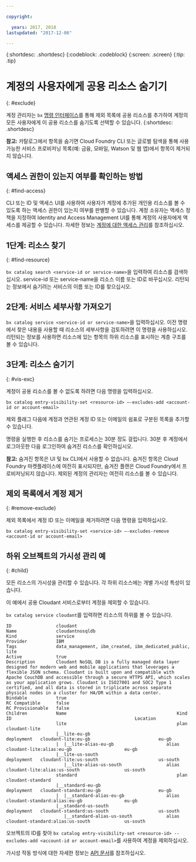 ```yaml
---

copyright:

  years: 2017, 2018
lastupdated: "2017-12-06"

---
```


{:shortdesc: .shortdesc}
{:codeblock: .codeblock}
{:screen: .screen}
{:tip: .tip}

# 계정의 사용자에게 공용 리소스 숨기기
{: #exclude}

계정 관리자는 `bx` [명령 인터페이스](/docs/cli/reference/bluemix_cli/bx_cli.html#bluemix_catalog_entry_visibility_set)를 통해 제외 목록에 공용 리소스를 추가하여 계정의 모든 사용자에게 이 공용 리소스를 숨기도록 선택할 수 있습니다.
{:shortdesc: .shortdesc}

**참고:** 카탈로그에서 항목을 숨기면 Cloud Foundry CLI 또는 글로벌 탐색을 통해 사용 가능한 서비스 프로비저닝 목록(예: 금융, 모바일, Watson 및 웹 앱)에서 항목이 제거되지 않습니다.

## 액세스 권한이 있는지 여부를 확인하는 방법
{: #find-access}

CLI 또는 ID 및 액세스 UI를 사용하여 사용자가 계정에 추가된 개인용 리소스를 볼 수 있도록 하는 액세스 권한이 있는지 여부를 판별할 수 있습니다. 계정 소유자는 액세스 정책을 지정하여 Identity and Access Management UI를 통해 계정의 사용자에게 액세스를 제공할 수 있습니다. 자세한 정보는 [계정에 대한 액세스 관리](access.html)를 참조하십시오.

## 1단계: 리소스 찾기
{: #find-resource}

`bx catalog search <service-id or service-name>`을 입력하여 리소스를 검색하십시오. service-id 또는 service-name을 리소스 이름 또는 ID로 바꾸십시오. 리턴되는 정보에서 숨기려는 서비스의 이름 또는 ID를 찾으십시오.

## 2단계: 서비스 세부사항 가져오기

`bx catalog service <service-id or service-name>`을 입력하십시오. 이전 명령에서 찾은 내용을 사용할 때 리소스의 세부사항을 검토하려면 이 명령을 사용하십시오. 리턴되는 정보를 사용하면 리소스에 있는 항목의 하위 리소스를 표시하는 계층 구조를 볼 수 있습니다.

## 3단계: 리소스 숨기기
{: #vis-exc}

계정이 공용 리소스를 볼 수 없도록 하려면 다음 명령을 입력하십시오.

`bx catalog entry-visibility-set <resource-id> —-excludes-add <account-id or account-email>`

제외 플래그 다음에 계정과 연관된 계정 ID 또는 이메일의 쉼표로 구분된 목록을 추가할 수 있습니다.

명령을 실행한 후 리소스를 숨기는 프로세스는 30분 정도 걸립니다. 30분 후 계정에서 로그아웃한 다음 로그인하여 숨겨진 리소스를 확인하십시오.

**참고:** 숨겨진 항목은 UI 및 bx CLI에서 사용할 수 없습니다. 숨겨진 항목은 Cloud Foundry 마켓플레이스에 여전히 표시되지만, 숨겨진 플랜은 Cloud Foundry에서 프로비저닝되지 않습니다. 제외된 계정의 관리자는 여전히 리소스를 볼 수 있습니다.

## 제외 목록에서 계정 제거
{: #remove-exclude}

제외 목록에서 계정 ID 또는 이메일을 제거하려면 다음 명령을 입력하십시오.

`bx catalog entry-visibility-set <service-id> —-excludes-remove <account-id or account-email>`

## 하위 오브젝트의 가시성 관리 예
{: #child}

모든 리소스의 가시성을 관리할 수 있습니다. 각 하위 리소스에는 개별 가시성 특성이 있습니다.

이 예에서 공용 Cloudant 서비스로부터 계정을 제외할 수 있습니다.

`bx catalog service cloudant`를 입력하면 리소스의 하위를 볼 수 있습니다.

```
ID                 cloudant
Name               cloudantnosqldb
Kind               service
Provider           IBM
Tags               data_management, ibm_created, ibm_dedicated_public, lite
Active             true
Description        Cloudant NoSQL DB is a fully managed data layer designed for modern web and mobile applications that leverages a flexible JSON schema. Cloudant is built upon and compatible with Apache CouchDB and accessible through a secure HTTPS API, which scales as your application grows. Cloudant is ISO27001 and SOC2 Type 1 certified, and all data is stored in triplicate across separate physical nodes in a cluster for HA/DR within a data center.
Bindable           true
RC Compatible      false
RC Provisionable   false
Children           Name                                          Kind         ID                                               Location
                   lite                                          plan         cloudant-lite
                   |__lite-eu-gb                             deployment   cloudant-lite:eu-gb                          eu-gb
                   |  |__lite-alias-eu-gb                    alias        cloudant-lite:alias:eu-gb                    eu-gb
                   |__lite-us-south                          deployment   cloudant-lite:us-south                       us-south
                      |__lite-alias-us-south                 alias        cloudant-lite:alias:us-south                 us-south
                   standard                                      plan         cloudant-standard
                   |__standard-eu-gb                         deployment   cloudant-standard:eu-gb                      eu-gb
                   |  |__standard-alias-eu-gb                alias        cloudant-standard:alias:eu-gb                eu-gb
                   |__standard-us-south                      deployment   cloudant-standard:us-south                   us-south
                      |__standard-alias-us-south             alias        cloudant-standard:alias:us-south             us-south
```

오브젝트의 ID를 찾아 `bx catalog entry-visibility-set <resource-id> --excludes-add <account-id or account-email>`를 사용하여 계정을 제외하십시오.

가시성 작동 방식에 대한 자세한 정보는 [API 문서](https://console.bluemix.net/apidocs/682)를 참조하십시오.
